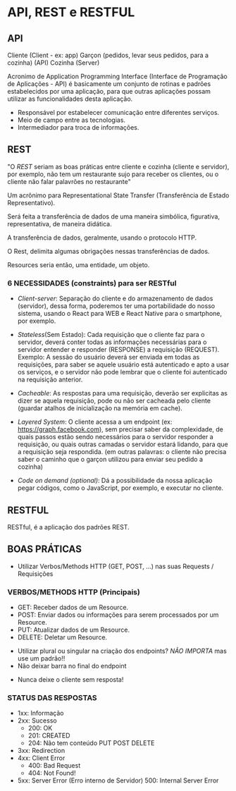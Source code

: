 # API, REST e RESTFUL

## API

Cliente (Client - ex: app)
Garçon (pedidos, levar seus pedidos, para a cozinha) (API)
Cozinha (Server)

Acronimo de Application Programming Interface (Interface de Programação de Aplicações - API) é basicamente um conjunto de rotinas e padrões estabelecidos por uma aplicação, para que outras aplicações possam utilizar as funcionalidades desta aplicação.

- Responsável por estabelecer comunicação entre diferentes serviços.
- Meio de campo entre as tecnologias.
- Intermediador para troca de informações.

## REST

"O *REST* seriam as boas práticas entre cliente e cozinha (cliente e servidor), por exemplo, não tem um restaurante sujo para receber os clientes, ou o cliente não falar palavrões no restaurante"

Um acrônimo para Representational State Transfer (Transferência de Estado Representativo).

Será feita a transferência de dados de uma maneira simbólica, figurativa, representativa, de maneira didática.

A transferência de dados, geralmente, usando o protocolo HTTP.

O Rest, delimita algumas obrigações nessas transferências de dados.

Resources seria então, uma entidade, um objeto.

### 6 NECESSIDADES (constraints) para ser RESTful

- _Client-server_: Separação do cliente e do armazenamento de dados (servidor), dessa forma, poderemos ter uma portabilidade do nosso sistema, usando o React para WEB e React Native para o smartphone, por exemplo.

- _Stateless_(Sem Estado): Cada requisição que o cliente faz para o servidor, deverá conter todas as informações necessárias para o servidor entender e responder (RESPONSE) a requisição (REQUEST). Exemplo: A sessão do usuário deverá ser enviada em todas as requisições, para saber se aquele usuário está autenticado e apto a usar os serviços, e o  servidor não pode lembrar que o cliente foi autenticado na requisição anterior. 

- _Cacheable_: As respostas para uma requisição, deverão ser explicitas as dizer se aquela requisição, pode ou não ser cacheada pelo cliente (guardar atalhos de inicialização na memória em cache).

- _Layered System_: O cliente acessa a um endpoint (ex: https://graph.facebook.com), sem precisar saber da complexidade, de quais passos estão sendo necessários para o servidor responder a requisição, ou quais outras camadas o servidor estará lidando, para que a requisição seja respondida.
(em outras palavras: o cliente não precisa saber o caminho que o garçon utilizou para enviar seu pedido a cozinha)

- _Code on demand (optional)_: Dá a possibilidade da nossa aplicação pegar códigos, como o JavaScript, por exemplo, e executar no cliente.


## RESTFUL

RESTful, é a aplicação dos padrões REST.

## BOAS PRÁTICAS

- Utilizar Verbos/Methods HTTP (GET, POST, ...) nas suas Requests / Requisições

### VERBOS/METHODS HTTP (Principais)

- GET: Receber dados de um Resource.
- POST: Enviar dados ou informações para serem processados por um Resource.
- PUT: Atualizar dados de um Resource.
- DELETE: Deletar um Resource.

[comment]: <> (Obs: Resource/Recurso seria o bloquinho de notas do garçon/API, onde ele anota as coisas/pedidos)

- Utilizar plural ou singular na criação dos endpoints? _NÃO IMPORTA_ mas use um padrão!!
- Não deixar barra no final do endpoint

<!-- Endpoint: ex: http://localhost:3000/clients => local onde chamamos o garçon/API -->

- Nunca deixe o cliente sem resposta!

### STATUS DAS RESPOSTAS

- 1xx: Informação
- 2xx: Sucesso
    - 200: OK
    - 201: CREATED
    - 204: Não tem conteúdo PUT POST DELETE
- 3xx: Redirection 
- 4xx: Client Error
    - 400: Bad Request
    - 404: Not Found!
- 5xx: Server Error (Erro interno de Servidor)
    500: Internal Server Error